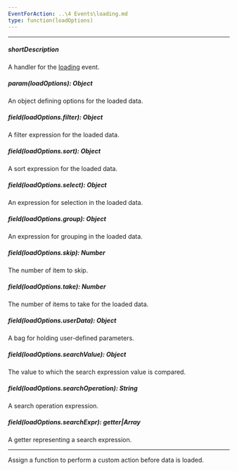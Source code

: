 ```yaml
---
EventForAction: ..\4 Events\loading.md
type: function(loadOptions)
---
```

---
##### shortDescription
A handler for the [loading](/api-reference/30%20Data%20Layer/Store/4%20Events/loading.md '{basewidgetpath}/Events/#loading') event.

##### param(loadOptions): Object
An object defining options for the loaded data.

##### field(loadOptions.filter): Object
A filter expression for the loaded data.

##### field(loadOptions.sort): Object
A sort expression for the loaded data.

##### field(loadOptions.select): Object
An expression for selection in the loaded data.

##### field(loadOptions.group): Object
An expression for grouping in the loaded data.

##### field(loadOptions.skip): Number
The number of item to skip.

##### field(loadOptions.take): Number
The number of items to take for the loaded data.

##### field(loadOptions.userData): Object
A bag for holding user-defined parameters.

##### field(loadOptions.searchValue): Object
The value to which the search expression value is compared.

##### field(loadOptions.searchOperation): String
A search operation expression.

##### field(loadOptions.searchExpr): getter|Array
A getter representing a search expression.

---
Assign a function to perform a custom action before data is loaded.